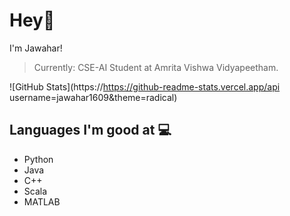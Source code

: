 # Hey👋

I'm Jawahar! <br>
> Currently:  CSE-AI Student at Amrita Vishwa Vidyapeetham.

![GitHub Stats](https://https://github-readme-stats.vercel.app/api username=jawahar1609&theme=radical)

## Languages I'm good at 💻 
* Python 
* Java
* C++
* Scala
* MATLAB
